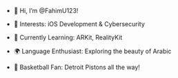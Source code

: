 - 👋 Hi, I’m @FahimU123!

- 👀 Interests: iOS Development & Cybersecurity
- 🌱 Currently Learning: ARKit, RealityKit
- 🌍 Language Enthusiast: Exploring the beauty of Arabic
- 🏀 Basketball Fan: Detroit Pistons all the way!

  


<!---
FahimU123/FahimU123 is a ✨ special ✨ repository because its `README.md` (this file) appears on your GitHub profile.
You can click the Preview link to take a look at your changes.
--->
